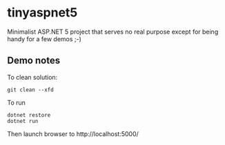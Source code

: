 # tinyaspnet5
Minimalist ASP.NET 5 project that serves no real purpose except for being handy for a few demos ;-)

## Demo notes
To clean solution:
```
git clean --xfd
```

To run
```
dotnet restore
dotnet run
```

Then launch browser to http://localhost:5000/
